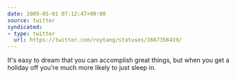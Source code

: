 ```yaml
---
date: 2009-05-01 07:12:47+00:00
source: twitter
syndicated:
- type: twitter
  url: https://twitter.com/roytang/statuses/1667356419/
---
```


It's easy to dream that you can accomplish great things, but when you get a holiday off you're much more likely to just sleep in.